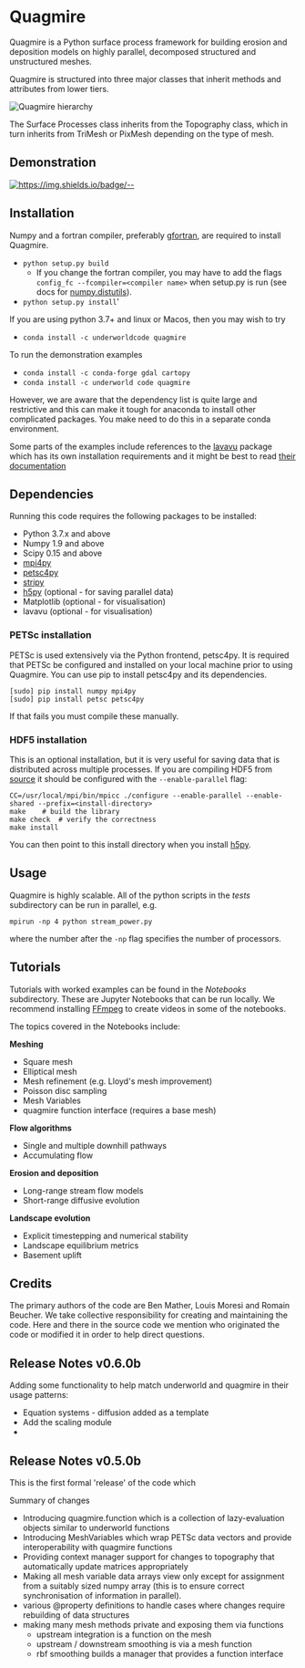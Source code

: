 # Quagmire



Quagmire is a Python surface process framework for building erosion and deposition models on highly parallel, decomposed structured and unstructured meshes.

Quagmire is structured into three major classes that inherit methods and attributes from lower tiers.

![Quagmire hierarchy](https://github.com/Underworldcode/quagmire/blob/master/quagmire/Examples/Images/hierarchy_chart.png)

The Surface Processes class inherits from the Topography class, which in turn inherits from TriMesh or PixMesh depending on the type of mesh.

## Demonstration

[![https://img.shields.io/badge/<LABEL>-<MESSAGE>-<COLOR>](https://img.shields.io/badge/Launch-Quagmire_Demo-blue)](https://demon.underworldcloud.org/hub/user-redirect/git-pull?repo=https%3A%2F%2Fgithub.com%2Funderworldcode%2Fquagmire&urlpath=lab%2Ftree%2Fquagmire%2Fquagmire%2FExamples%2FNotebooks)


## Installation

Numpy and a fortran compiler, preferably [gfortran](https://gcc.gnu.org/wiki/GFortran), are required to install Quagmire.

- ``python setup.py build``
   - If you change the fortran compiler, you may have to add the
flags `config_fc --fcompiler=<compiler name>` when setup.py is run
(see docs for [numpy.distutils](http://docs.scipy.org/doc/numpy-dev/f2py/distutils.html)).
- ``python setup.py install``'

If you are using python 3.7+ and linux or Macos, then you may wish to try

- `conda install -c underworldcode quagmire` 

To run the demonstration examples

- `conda install -c conda-forge gdal cartopy`
- `conda install -c underworld code quagmire`

However, we are aware that the dependency list is quite large and restrictive and this can make it tough for anaconda to install other complicated packages. You make need to do this in a separate conda environment. 

Some parts of the examples include references to the [lavavu](https://github.com/lavavu/LavaVu) package which has its own installation requirements and it might be best to read [their documentation](https://lavavu.github.io/Documentation/)


## Dependencies

Running this code requires the following packages to be installed:

- Python 3.7.x and above
- Numpy 1.9 and above
- Scipy 0.15 and above
- [mpi4py](http://pythonhosted.org/mpi4py/usrman/index.html)
- [petsc4py](https://pythonhosted.org/petsc4py/usrman/install.html)
- [stripy](https://github.com/University-of-Melbourne-Geodynamics/stripy)
- [h5py](http://docs.h5py.org/en/latest/mpi.html#building-against-parallel-hdf5) (optional - for saving parallel data)
- Matplotlib (optional - for visualisation)
- lavavu (optional - for visualisation)

### PETSc installation

PETSc is used extensively via the Python frontend, petsc4py. It is required that PETSc be configured and installed on your local machine prior to using Quagmire. You can use pip to install petsc4py and its dependencies.

```
[sudo] pip install numpy mpi4py
[sudo] pip install petsc petsc4py
```

If that fails you must compile these manually.

### HDF5 installation

This is an optional installation, but it is very useful for saving data that is distributed across multiple processes. If you are compiling HDF5 from [source](https://support.hdfgroup.org/downloads/index.html) it should be configured with the `--enable-parallel` flag:

```
CC=/usr/local/mpi/bin/mpicc ./configure --enable-parallel --enable-shared --prefix=<install-directory>
make	# build the library
make check	# verify the correctness
make install
```

You can then point to this install directory when you install [h5py](http://docs.h5py.org/en/latest/mpi.html#building-against-parallel-hdf5).

## Usage

Quagmire is highly scalable. All of the python scripts in the *tests* subdirectory can be run in parallel, e.g.

```
mpirun -np 4 python stream_power.py
```

where the number after the `-np` flag specifies the number of processors.

## Tutorials

Tutorials with worked examples can be found in the *Notebooks* subdirectory. These are Jupyter Notebooks that can be run locally. We recommend installing [FFmpeg](https://ffmpeg.org/) to create videos in some of the notebooks.

The topics covered in the Notebooks include:

**Meshing**

- Square mesh
- Elliptical mesh
- Mesh refinement (e.g. Lloyd's mesh improvement)
- Poisson disc sampling
- Mesh Variables
- quagmire function interface (requires a base mesh)

**Flow algorithms**

- Single and multiple downhill pathways
- Accumulating flow

**Erosion and deposition**

- Long-range stream flow models
- Short-range diffusive evolution

**Landscape evolution**

- Explicit timestepping and numerical stability
- Landscape equilibrium metrics
- Basement uplift

## Credits

The primary authors of the code are Ben Mather, Louis Moresi and Romain Beucher. We take collective responsibility for creating and maintaining the code. Here and there in the source code we mention who originated the code or modified it in order to help direct questions.


## Release Notes v0.6.0b

Adding some functionality to help match underworld and quagmire in their usage patterns:

  - Equation systems - diffusion added as a template
  - Add the scaling module
  -




## Release Notes v0.5.0b

This is the first formal 'release' of the code which

Summary of changes

 - Introducing quagmire.function which is a collection of lazy-evaluation objects similar to underworld functions
 - Introducing MeshVariables which wrap PETSc data vectors and provide interoperability with quagmire functions
 - Providing context manager support for changes to topography that automatically update matrices appropriately
 - Making all mesh variable data arrays view only except for assignment from a suitably sized numpy array (this is to ensure correct synchronisation of information in parallel).
 - various @property definitions to handle cases where changes require rebuilding of data structures
 - making many mesh methods private and exposing them via functions
   - upstream integration is a function on the mesh
   - upstream / downstream smoothing is via a mesh function
   - rbf smoothing builds a manager that provides a function interface
